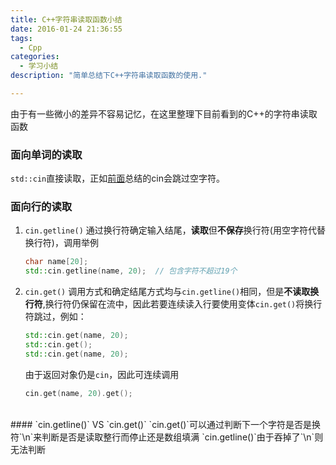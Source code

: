 ```yaml
---
title: C++字符串读取函数小结
date: 2016-01-24 21:36:55
tags:
  - Cpp
categories:
  - 学习小结
description: "简单总结下C++字符串读取函数的使用."

---
```


由于有一些微小的差异不容易记忆，在这里整理下目前看到的C++的字符串读取函数

<!-- more -->

### 面向单词的读取
`std::cin`直接读取，正如[前面](/2016/01/23/C-C-字符读取总结/)总结的cin会跳过空字符。

### 面向行的读取
1. `cin.getline()`
    通过换行符确定输入结尾，**读取**但**不保存**换行符(用空字符代替换行符)，调用举例
    ``` Cpp
    char name[20];
    std::cin.getline(name, 20);  // 包含字符不超过19个
    ```

2. `cin.get()`
    调用方式和确定结尾方式均与`cin.getline()`相同，但是**不读取换行符**,换行符仍保留在流中，因此若要连续读入行要使用变体`cin.get()`将换行符跳过，例如：
    ``` Cpp
    std::cin.get(name, 20);
    std::cin.get();
    std::cin.get(name, 20);
    ```
    由于返回对象仍是`cin`，因此可连续调用
    ``` Cpp
    cin.get(name, 20).get();
    ```

<br>
#### `cin.getline()` VS `cin.get()`
`cin.get()`可以通过判断下一个字符是否是换符`\n`来判断是否是读取整行而停止还是数组填满
`cin.getline()`由于吞掉了`\n`则无法判断


